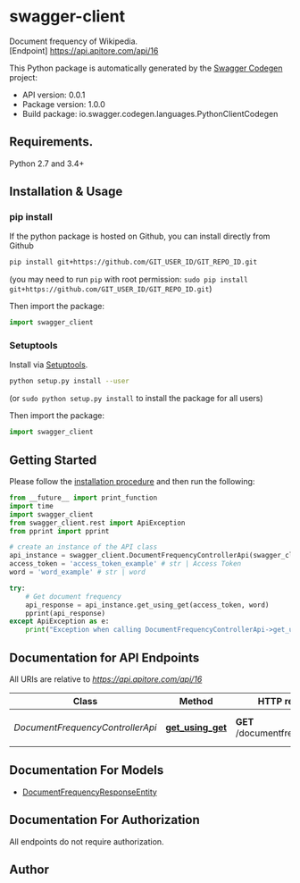 # swagger-client
Document frequency of Wikipedia.<BR />[Endpoint] https://api.apitore.com/api/16

This Python package is automatically generated by the [Swagger Codegen](https://github.com/swagger-api/swagger-codegen) project:

- API version: 0.0.1
- Package version: 1.0.0
- Build package: io.swagger.codegen.languages.PythonClientCodegen

## Requirements.

Python 2.7 and 3.4+

## Installation & Usage
### pip install

If the python package is hosted on Github, you can install directly from Github

```sh
pip install git+https://github.com/GIT_USER_ID/GIT_REPO_ID.git
```
(you may need to run `pip` with root permission: `sudo pip install git+https://github.com/GIT_USER_ID/GIT_REPO_ID.git`)

Then import the package:
```python
import swagger_client 
```

### Setuptools

Install via [Setuptools](http://pypi.python.org/pypi/setuptools).

```sh
python setup.py install --user
```
(or `sudo python setup.py install` to install the package for all users)

Then import the package:
```python
import swagger_client
```

## Getting Started

Please follow the [installation procedure](#installation--usage) and then run the following:

```python
from __future__ import print_function
import time
import swagger_client
from swagger_client.rest import ApiException
from pprint import pprint

# create an instance of the API class
api_instance = swagger_client.DocumentFrequencyControllerApi(swagger_client.ApiClient(configuration))
access_token = 'access_token_example' # str | Access Token
word = 'word_example' # str | word

try:
    # Get document frequency
    api_response = api_instance.get_using_get(access_token, word)
    pprint(api_response)
except ApiException as e:
    print("Exception when calling DocumentFrequencyControllerApi->get_using_get: %s\n" % e)

```

## Documentation for API Endpoints

All URIs are relative to *https://api.apitore.com/api/16*

Class | Method | HTTP request | Description
------------ | ------------- | ------------- | -------------
*DocumentFrequencyControllerApi* | [**get_using_get**](docs/DocumentFrequencyControllerApi.md#get_using_get) | **GET** /documentfrequency/get | Get document frequency


## Documentation For Models

 - [DocumentFrequencyResponseEntity](docs/DocumentFrequencyResponseEntity.md)


## Documentation For Authorization

 All endpoints do not require authorization.


## Author



